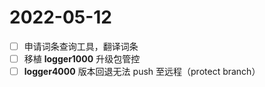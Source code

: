# 2022-05-12
- [ ] 申请词条查询工具，翻译词条
- [ ] 移植 **logger1000** 升级包管控
- [ ] **logger4000** 版本回退无法 push 至远程（protect branch）
